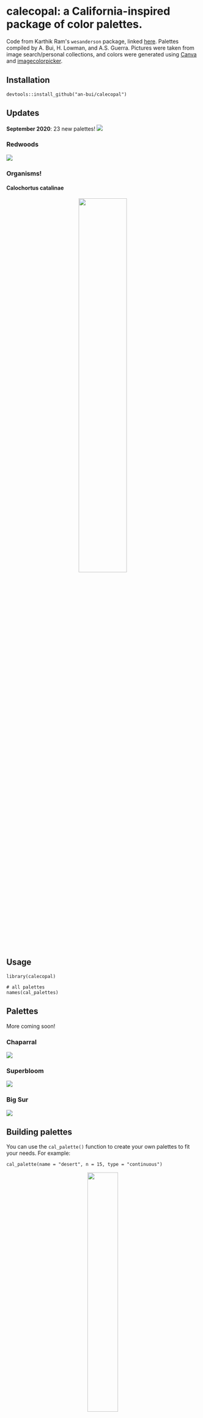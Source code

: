 # calecopal: a California-inspired package of color palettes.

Code from Karthik Ram's `wesanderson` package, linked [here](https://github.com/karthik/wesanderson). Palettes compiled by A. Bui, H. Lowman, and A.S. Guerra. Pictures were taken from image search/personal collections, and colors were generated using [Canva](https://www.canva.com/colors/color-palette-generator/) and [imagecolorpicker](https://imagecolorpicker.com/).

## Installation

```
devtools::install_github("an-bui/calecopal")
```

## Updates
**September 2020**: 23 new palettes!
![ ](/figures/all-palettes-2020-09.png)

### Redwoods

![ ](/figures/redwood_pic.png)

### Organisms!

#### Calochortus catalinae

<p align="center">
  <img src="/figures/calochortus_pic.png" height="50%">
</p>

## Usage

```
library(calecopal)

# all palettes
names(cal_palettes)
```

## Palettes
More coming soon!

### Chaparral

![ ](/figures/chaparral_pal.png)

### Superbloom

![ ](/figures/superbloom_pal.png)

### Big Sur

![ ](/figures/bigsur_pal.png)

## Building palettes

You can use the `cal_palette()` function to create your own palettes to fit your needs. For example:

```
cal_palette(name = "desert", n = 15, type = "continuous")
```

<p align="center">
  <img src="/figures/desert_pal.jpeg" height="40%">
</p>

```
cal_palette("sierra1", n = 50, type = "continuous")
```

<p align="center">
  <img src="/figures/sierra1_pal.jpeg" height="40%">
</p>

## Example plots

```
library(tidyverse)

ggplot(chickwts %>%
           group_by(feed) %>%
           summarize(av = mean(weight),
                     total = length(weight)) %>%
           filter(feed != "casein"),
         aes(x = feed, y = av, fill = feed)) +
    geom_col() +
    scale_fill_manual(values = cal_palette("sierra1")) +
    theme_bw()
```

<p align="center">
  <img src="/figures/sierra1_example.jpeg">
</p>

```
ggplot(chickwts, aes(x = feed, y = weight, color = feed)) +
    geom_jitter(aes(color = feed), alpha = 0.8, width = 0.3, size = 2) +
    geom_boxplot(alpha = 0.2) +
    scale_color_manual(values = cal_palette("kelp1")) +
    theme_bw()
```

<p align="center">
  <img src="/figures/kelp1_plot.jpeg">
</p>

## As seen in

### `superbloom3`: Miles et al. Ecosphere 2022.

Miles et al. _Ecosphere_ 2022. "Effects of urbanization on specialist insect communities of milkweed are mediated by spatial and temporal variation." [https://doi.org/10.1002/ecs2.4222](https://doi.org/10.1002/ecs2.4222).

<p align="center">
  <img src="/figures/miles-ecosphere.jpeg", height = "10%">
</p>

### `kelp1`: Miller-ter Kuile et al. _Ecology_ 2022. 

"Predator–prey interactions of terrestrial invertebrates are determined by predator body size and species identity." [https://doi.org/10.1002/ecy.3634](https://doi.org/10.1002/ecy.3634).

<p align="center">
  <img src="/figures/miller-ter-kuile-ecology.jpeg", height = "10%">
</p>

### `chaparral1`: Orr et al. _Rangeland Ecology and Management_ 2022.

Orr et al. _Rangeland Ecology and Management_ 2022. "Grazing Intensity Effects on Fire Ignition Risk and Spread in Sagebrush Steppe." [https://doi.org/10.1016/j.rama.2022.08.004](https://doi.org/10.1016/j.rama.2022.08.004).

<p align="center">
  <img src="/figures/orr-rem.jpg", height = "10%">
</p>

### `superbloom1`: Apigo and Oono. _Ecosphere_ 2022.

Apigo and Oono. _Ecosphere_ 2022. "Plant abundance, but not plant evolutionary history, shapes patterns of host specificity in foliar fungal endophytes." [https://doi.org/10.1002/ecs2.3879](https://doi.org/10.1002/ecs2.3879).

<p align="center">
  <img src="/figures/apigo-ecosphere.jpg", height = "10%">
</p>


